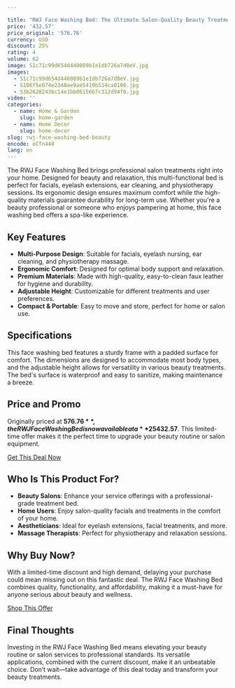 ```yaml
---

title: "RWJ Face Washing Bed: The Ultimate Salon-Quality Beauty Treatment at Home"
price: '432.57'
price_original: '576.76'
currency: USD
discount: 25%
rating: 4
volume: 62
image: S1c71c99d654d440089b1e1db726a7d8eV.jpg
images:
  - S1c71c99d654d440089b1e1db726a7d8eV.jpg
  - S106f5e874e2348ae9ae5419b514ca8106.jpg
  - S3b26282436c14e1bb06156b7c312d94f6.jpg
video: ''
categories:
  - name: Home & Garden
    slug: home-garden
  - name: Home Decor
    slug: home-decor
slug: rwj-face-washing-bed-beauty
encode: oCTn440
lang: en
---
```


The RWJ Face Washing Bed brings professional salon treatments right into your home. Designed for beauty and relaxation, this multi-functional bed is perfect for facials, eyelash extensions, ear cleaning, and physiotherapy sessions. Its ergonomic design ensures maximum comfort while the high-quality materials guarantee durability for long-term use. Whether you're a beauty professional or someone who enjoys pampering at home, this face washing bed offers a spa-like experience.

<h2>Key Features</h2>

- **Multi-Purpose Design**: Suitable for facials, eyelash nursing, ear cleaning, and physiotherapy massage.
- **Ergonomic Comfort**: Designed for optimal body support and relaxation.
- **Premium Materials**: Made with high-quality, easy-to-clean faux leather for hygiene and durability.
- **Adjustable Height**: Customizable for different treatments and user preferences.
- **Compact & Portable**: Easy to move and store, perfect for home or salon use.
  
<h2>Specifications</h2>

This face washing bed features a sturdy frame with a padded surface for comfort. The dimensions are designed to accommodate most body types, and the adjustable height allows for versatility in various beauty treatments. The bed's surface is waterproof and easy to sanitize, making maintenance a breeze.

<h2>Price and Promo</h2>

Originally priced at **$576.76**, the RWJ Face Washing Bed is now available at a **25% discount**, bringing the price down to **$432.57**. This limited-time offer makes it the perfect time to upgrade your beauty routine or salon equipment.

<div class="flex justify-center my-2">
  <a href="https://buy.csgad.com/oCTn440" rel="nofollow sponsored" target="_blank" class="py-2 px-4 rounded-md text-white font-semibold bg-gradient-to-r from-[#f73c22] to-[#ff7b48]">Get This Deal Now</a>
</div>

<h2>Who Is This Product For?</h2>

- **Beauty Salons**: Enhance your service offerings with a professional-grade treatment bed.
- **Home Users**: Enjoy salon-quality facials and treatments in the comfort of your home.
- **Aestheticians**: Ideal for eyelash extensions, facial treatments, and more.
- **Massage Therapists**: Perfect for physiotherapy and relaxation sessions.

<h2>Why Buy Now?</h2>

With a limited-time discount and high demand, delaying your purchase could mean missing out on this fantastic deal. The RWJ Face Washing Bed combines quality, functionality, and affordability, making it a must-have for anyone serious about beauty and wellness.

<div class="flex justify-center my-2">
  <a href="https://buy.csgad.com/oCTn440" rel="nofollow sponsored" target="_blank" class="py-2 px-4 rounded-md text-white font-semibold bg-gradient-to-r from-[#f73c22] to-[#ff7b48]">Shop This Offer</a>
</div>

<h2>Final Thoughts</h2>

Investing in the RWJ Face Washing Bed means elevating your beauty routine or salon services to professional standards. Its versatile applications, combined with the current discount, make it an unbeatable choice. Don’t wait—take advantage of this deal today and transform your beauty treatments.